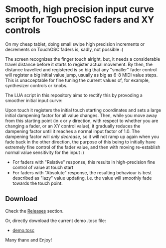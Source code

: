 # Smooth, high precision input curve script for TouchOSC faders and XY controls

On my cheap tablet, doing small swipe high precision increments or decrements on
TouchOSC faders is, sadly, not possible :(

The screen recognizes the finger touch alright, but, it needs a considerable
travel distance before it starts to register actual movement. By then, the
distance travelled and registered is so big that any "smaller" fader control
will register a big initial value jump, usually as big as 6-8 MIDI value
steps. This is unacceptable for fine tuning the current values of, for example,
synthesizer controls or knobs.

The LUA script in this repository aims to rectify this by provoding a smoother
initial input curve:

Upon touch it registers the initial touch starting coordinates and sets a large
initial dampening factor for all value changes. Then, while you move away from
this starting point (in x or y direction, with respect to whether you are
changing a fader, or an XY control value), it gradually reduces the dampening
factor until it reaches a normal input factor of 1.0. The dampening factor will
*only decrease*, so it will not ramp up again when you fade back in the other
direction, the purpose of this being to initially have extremely fine control of
the fader value, and then with moving re-establish normal value sensitivity for
the input :)

- For faders with "Relative" response, this results in high-precision fine control of value at touch start
- For faders with "Absolute" response, the resulting behaviour is best described as "lazy" value updating, i.e. the value will smoothly fade towards the touch point.

## Download

Check the
[Releases](https://github.com/bobbadshy/touchosc_luascript_smooth_input_curve/releases)
section.

Or, directly download the current demo .tosc file:
- [demo.tosc](https://github.com/bobbadshy/touchosc_luascript_smooth_input_curve/raw/refs/heads/main/demo.tosc)

Many thanx and Enjoy!
